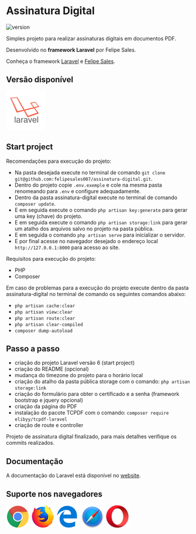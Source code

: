 # Assinatura Digital

![version](https://img.shields.io/badge/version-1.0.0-blue.svg)

Simples projeto para realizar assinaturas digitais em documentos PDF.

Desenvolvido no **framework Laravel** por Felipe Sales.

Conheça o framework [Laravel](https://laravel.com) e [Felipe Sales](https://www.felipesales.com.br).

## Versão disponível

![](public/images/readme/version/laravel.png)

## Start project

Recomendações para execução do projeto:

- Na pasta desejada execute no terminal de comando `git clone git@github.com:felipesales007/assinatura-digital.git`.
- Dentro do projeto copie `.env.exemple` e cole na mesma pasta renomeando para `.env` e configure adequadamente.
- Dentro da pasta assinatura-digital execute no terminal de comando `composer update`.
- E em seguida execute o comando `php artisan key:generate` para gerar uma key (chave) do projeto.
- E em seguida execute o comando `php artisan storage:link` para gerar um atalho dos arquivos salvo no projeto na pasta pública.
- E em seguida o comando `php artisan serve` para inicializar o servidor.
- E por final acesse no navegador desejado o endereço local `http://127.0.0.1:8000` para acesso ao site.

Requisitos para execução do projeto:

- PHP
- Composer

Em caso de problemas para a execução do projeto execute dentro da pasta assinatura-digital no terminal de comando os seguintes comandos abaixo:

- `php artisan cache:clear`
- `php artisan view:clear`
- `php artisan route:clear`
- `php artisan clear-compiled`
- `composer dump-autoload`

## Passo a passo

- criação do projeto Laravel versão 6 (start project)
- criação do README (opcional)
- mudança do timezone do projeto para o horário local
- criação do atalho da pasta pública storage com o comando: `php artisan storage:link`
- criação do formulário para obter o certificado e a senha (framework bootstrap e jquery opcional)
- criação da página do PDF
- instalação do pacote TCPDF com o comando: `composer require elibyy/tcpdf-laravel`
- criação de route e controller

Projeto de assinatura digital finalizado, para mais detalhes verifique os commits realizados.

## Documentação
A documentação do Laravel está disponível no [website](https://laravel.com/docs/).

## Suporte nos navegadores

![](public/images/readme/browsers/chrome.png)
![](public/images/readme/browsers/firefox.png)
![](public/images/readme/browsers/edge.png)
![](public/images/readme/browsers/safari.png)
![](public/images/readme/browsers/opera.png)
